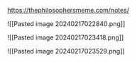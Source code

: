 https://thephilosophersmeme.com/notes/


![[Pasted image 20240217022840.png]]

![[Pasted image 20240217023418.png]]

![[Pasted image 20240217023529.png]]